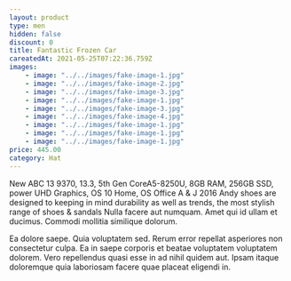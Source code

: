 ```yaml
---
layout: product
type: men
hidden: false
discount: 0
title: Fantastic Frozen Car
careatedAt: 2021-05-25T07:22:36.759Z
images:
    - image: "../../images/fake-image-1.jpg"
    - image: "../../images/fake-image-2.jpg"
    - image: "../../images/fake-image-3.jpg"
    - image: "../../images/fake-image-1.jpg"
    - image: "../../images/fake-image-3.jpg"
    - image: "../../images/fake-image-4.jpg"
    - image: "../../images/fake-image-1.jpg"
    - image: "../../images/fake-image-1.jpg"
    - image: "../../images/fake-image-1.jpg"
price: 445.00
category: Hat
---
```

New ABC 13 9370, 13.3, 5th Gen CoreA5-8250U, 8GB RAM, 256GB SSD, power UHD Graphics, OS 10 Home, OS Office A & J 2016
Andy shoes are designed to keeping in mind durability as well as trends, the most stylish range of shoes & sandals
Nulla facere aut numquam. Amet qui id ullam et ducimus. Commodi mollitia similique dolorum.
 Ea dolore saepe. Quia voluptatem sed. Rerum error repellat asperiores non consectetur culpa. Ea in saepe corporis et beatae voluptatem voluptatem dolorem. Vero repellendus quasi esse in ad nihil quidem aut. Ipsam itaque doloremque quia laboriosam facere quae placeat eligendi in.
